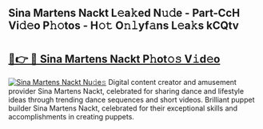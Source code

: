 ## Sina Martens Nackt L𝚎a𝚔ed N𝚞𝚍e - Part-CcH Vi𝚍𝚎o P𝚑𝚘tos - H𝚘𝚝 O𝚗𝚕yf𝚊ns L𝚎a𝚔s kCQtv

# <h2><a href="http://kf8d3v.oniu.top/?m=Sina+Martens+Nackt">🔗👉 🔴 Sina Martens Nackt P𝚑ot𝚘𝚜 V𝚒d𝚎o</a></h2>

[![Sina Martens Nackt Nu𝚍e𝚜](https://i.imgur.com/0qMVB7G.gif)](http://kf8d3v.oniu.top/?m=Sina+Martens+Nackt)
Digital content creator and amusement provider Sina Martens Nackt, celebrated for sharing dance and lifestyle ideas through trending dance sequences and short videos. Brilliant puppet builder Sina Martens Nackt, celebrated for their exceptional skills and accomplishments in creating puppets.  

